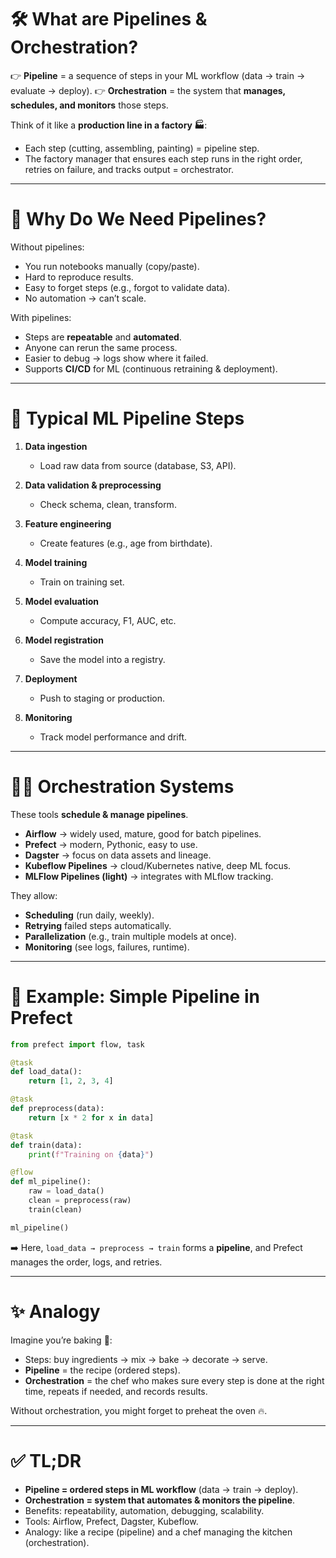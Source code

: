 # 🛠️ What are Pipelines & Orchestration?

👉 **Pipeline** = a sequence of steps in your ML workflow (data → train → evaluate → deploy).
👉 **Orchestration** = the system that **manages, schedules, and monitors** those steps.

Think of it like a **production line in a factory 🏭**:

* Each step (cutting, assembling, painting) = pipeline step.
* The factory manager that ensures each step runs in the right order, retries on failure, and tracks output = orchestrator.

---

# 🔄 Why Do We Need Pipelines?

Without pipelines:

* You run notebooks manually (copy/paste).
* Hard to reproduce results.
* Easy to forget steps (e.g., forgot to validate data).
* No automation → can’t scale.

With pipelines:

* Steps are **repeatable** and **automated**.
* Anyone can rerun the same process.
* Easier to debug → logs show where it failed.
* Supports **CI/CD** for ML (continuous retraining & deployment).

---

# 🧩 Typical ML Pipeline Steps

1. **Data ingestion**

   * Load raw data from source (database, S3, API).

2. **Data validation & preprocessing**

   * Check schema, clean, transform.

3. **Feature engineering**

   * Create features (e.g., age from birthdate).

4. **Model training**

   * Train on training set.

5. **Model evaluation**

   * Compute accuracy, F1, AUC, etc.

6. **Model registration**

   * Save the model into a registry.

7. **Deployment**

   * Push to staging or production.

8. **Monitoring**

   * Track model performance and drift.

---

# 🧑‍💻 Orchestration Systems

These tools **schedule & manage pipelines**.

* **Airflow** → widely used, mature, good for batch pipelines.
* **Prefect** → modern, Pythonic, easy to use.
* **Dagster** → focus on data assets and lineage.
* **Kubeflow Pipelines** → cloud/Kubernetes native, deep ML focus.
* **MLFlow Pipelines (light)** → integrates with MLflow tracking.

They allow:

* **Scheduling** (run daily, weekly).
* **Retrying** failed steps automatically.
* **Parallelization** (e.g., train multiple models at once).
* **Monitoring** (see logs, failures, runtime).

---

# 👀 Example: Simple Pipeline in Prefect

```python
from prefect import flow, task

@task
def load_data():
    return [1, 2, 3, 4]

@task
def preprocess(data):
    return [x * 2 for x in data]

@task
def train(data):
    print(f"Training on {data}")

@flow
def ml_pipeline():
    raw = load_data()
    clean = preprocess(raw)
    train(clean)

ml_pipeline()
```

➡️ Here, `load_data → preprocess → train` forms a **pipeline**, and Prefect manages the order, logs, and retries.

---

# ✨ Analogy

Imagine you’re baking 🍪:

* Steps: buy ingredients → mix → bake → decorate → serve.
* **Pipeline** = the recipe (ordered steps).
* **Orchestration** = the chef who makes sure every step is done at the right time, repeats if needed, and records results.

Without orchestration, you might forget to preheat the oven 🔥.

---

# ✅ TL;DR

* **Pipeline = ordered steps in ML workflow** (data → train → deploy).
* **Orchestration = system that automates & monitors the pipeline**.
* Benefits: repeatability, automation, debugging, scalability.
* Tools: Airflow, Prefect, Dagster, Kubeflow.
* Analogy: like a recipe (pipeline) and a chef managing the kitchen (orchestration).

